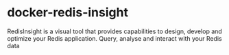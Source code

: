 # docker-redis-insight
RedisInsight is a visual tool that provides capabilities to design, develop and optimize your Redis application. Query, analyse and interact with your Redis data
